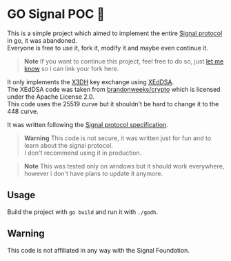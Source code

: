 # GO Signal POC 🔐

This is a simple project which aimed to implement the entire [Signal protocol](https://signal.org/docs) in go, it was abandoned.  
Everyone is free to use it, fork it, modify it and maybe even continue it.

> **Note**
> If you want to continue this project, feel free to do so, just [let me know](https://t.me/cagavo) so i can link your fork here.

It only implements the [X3DH](https://signal.org/docs/specifications/x3dh/) key exchange using [XEdDSA](https://signal.org/docs/specifications/xeddsa/).  
The XEdDSA code was taken from [brandonweeks/crypto](https://github.com/brandonweeks/crypto) which is licensed under the Apache License 2.0.  
This code uses the 25519 curve but it shouldn't be hard to change it to the 448 curve. 

It was written following the [Signal protocol specification](https://signal.org/docs/).

> **Warning**
> This code is not secure, it was written just for fun and to learn about the signal protocol.  
> I don't recommend using it in production.

> **Note**
> This was tested only on windows but it should work everywhere, however i don't have plans to update it anymore.

## Usage

Build the project with ```go build``` and run it with ```./godh```.

## Warning

This code is not affiliated in any way with the Signal Foundation.